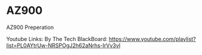 # AZ900
AZ900 Preperation

Youtube Links:
  By The Tech BlackBoard:
    https://www.youtube.com/playlist?list=PL0AYtrUw-NRSPOgJ2h62aNrhs-IrVv3vl
  
